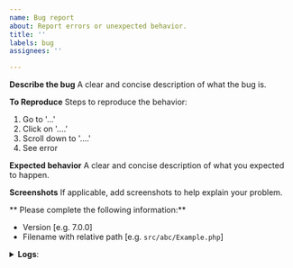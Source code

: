 ```yaml
---
name: Bug report
about: Report errors or unexpected behavior.
title: ''
labels: bug
assignees: ''

---
```


<!--
Thanks for reporting issues of this project.

To make it easier for us to help you please enter detailed information below.
-->

**Describe the bug**
A clear and concise description of what the bug is.

**To Reproduce**
Steps to reproduce the behavior:
1. Go to '...'
2. Click on '....'
3. Scroll down to '....'
4. See error

**Expected behavior**
A clear and concise description of what you expected to happen.

**Screenshots**
If applicable, add screenshots to help explain your problem.

** Please complete the following information:**
 - Version [e.g. 7.0.0]
 - Filename with relative path [e.g. `src/abc/Example.php`]

<details><summary><b>Logs</b>:</summary>
Insert log here (if necessary)
</details>
